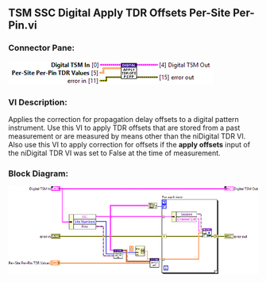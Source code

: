 ## **TSM SSC Digital Apply TDR Offsets Per-Site Per-Pin.vi**
### Connector Pane:
![alt text](/docs/images/Instrument%20Control/Digital/Pin%20Levels%20and%20Timing/TSM%20SSC%20Digital%20Apply%20TDR%20Offsets%20Per-Site%20Per-Pin.vic.png "TSM SSC Digital Apply TDR Offsets Per-Site Per-Pin.vi connector pane")

### VI Description:
Applies the correction for propagation delay offsets to a digital pattern instrument. Use this VI to apply TDR offsets that are stored from a past measurement or are measured by means other than the niDigital TDR VI. Also use this VI to apply correction for offsets if the <B>apply offsets</B> input of the niDigital TDR VI was set to False at the time of measurement.

### Block Diagram:
![alt text](/docs/images/Instrument%20Control/Digital/Pin%20Levels%20and%20Timing/TSM%20SSC%20Digital%20Apply%20TDR%20Offsets%20Per-Site%20Per-Pin.vid.png "TSM SSC Digital Apply TDR Offsets Per-Site Per-Pin.vi block diagram")
